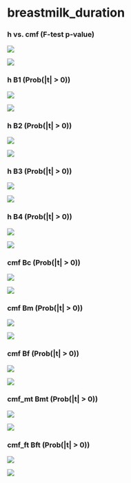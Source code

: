 # breastmilk_duration



### h vs. cmf (F-test p-value)

![](breastmilk_duration_cmf_h_p_MH.png)

![](breastmilk_duration_cmf_h_p_QQ.png)


### h B1 (Prob(|t| > 0))

![](breastmilk_duration_h_B1_p_MH.png)

![](breastmilk_duration_h_B1_p_QQ.png)


### h B2 (Prob(|t| > 0))

![](breastmilk_duration_h_B2_p_MH.png)

![](breastmilk_duration_h_B2_p_QQ.png)


### h B3 (Prob(|t| > 0))

![](breastmilk_duration_h_B3_p_MH.png)

![](breastmilk_duration_h_B3_p_QQ.png)


### h B4 (Prob(|t| > 0))

![](breastmilk_duration_h_B4_p_MH.png)

![](breastmilk_duration_h_B4_p_QQ.png)


### cmf Bc (Prob(|t| > 0))

![](breastmilk_duration_cmf_Bc_p_MH.png)

![](breastmilk_duration_cmf_Bc_p_QQ.png)


### cmf Bm (Prob(|t| > 0))

![](breastmilk_duration_cmf_Bm_p_MH.png)

![](breastmilk_duration_cmf_Bm_p_QQ.png)


### cmf Bf (Prob(|t| > 0))

![](breastmilk_duration_cmf_Bf_p_MH.png)

![](breastmilk_duration_cmf_Bf_p_QQ.png)


### cmf_mt Bmt (Prob(|t| > 0))

![](breastmilk_duration_cmf_mt_Bmt_p_MH.png)

![](breastmilk_duration_cmf_mt_Bmt_p_QQ.png)


### cmf_ft Bft (Prob(|t| > 0))

![](breastmilk_duration_cmf_ft_Bft_p_MH.png)

![](breastmilk_duration_cmf_ft_Bft_p_QQ.png)

